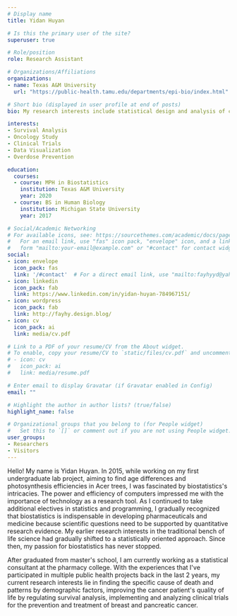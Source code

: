 ```yaml
---
# Display name
title: Yidan Huyan

# Is this the primary user of the site?
superuser: true

# Role/position
role: Research Assistant 

# Organizations/Affiliations
organizations:
- name: Texas A&M University
  url: "https://public-health.tamu.edu/departments/epi-bio/index.html"

# Short bio (displayed in user profile at end of posts)
bio: My research interests include statistical design and analysis of clinical trials, survival analysis, and oncology research.

interests:
- Survival Analysis
- Oncology Study
- Clinical Trials
- Data Visualization 
- Overdose Prevention

education:
  courses:
  - course: MPH in Biostatistics
    institution: Texas A&M University
    year: 2020
  - course: BS in Human Biology
    institution: Michigan State University
    year: 2017

# Social/Academic Networking
# For available icons, see: https://sourcethemes.com/academic/docs/page-builder/#icons
#   For an email link, use "fas" icon pack, "envelope" icon, and a link in the
#   form "mailto:your-email@example.com" or "#contact" for contact widget.
social:
- icon: envelope
  icon_pack: fas
  link: '/#contact'  # For a direct email link, use "mailto:fayhyyd@yahoo.com".
- icon: linkedin
  icon_pack: fab
  link: https://www.linkedin.com/in/yidan-huyan-784967151/
- icon: wordpress
  icon_pack: fab
  link: http://fayhy.design.blog/
- icon: cv
  icon_pack: ai
  link: media/cv.pdf

# Link to a PDF of your resume/CV from the About widget.
# To enable, copy your resume/CV to `static/files/cv.pdf` and uncomment the lines below.
# - icon: cv
#   icon_pack: ai
#   link: media/resume.pdf

# Enter email to display Gravatar (if Gravatar enabled in Config)
email: ""

# Highlight the author in author lists? (true/false)
highlight_name: false

# Organizational groups that you belong to (for People widget)
#   Set this to `[]` or comment out if you are not using People widget.
user_groups:
- Researchers
- Visitors
---
```


Hello! My name is Yidan Huyan. In 2015, while working on my first undergraduate lab project, aiming to find age differences and photosynthesis efficiencies in Acer trees, I was fascinated by biostatistics's intricacies. The power and efficiency of computers impressed me with the importance of technology as a research tool. As I continued to take additional electives in statistics and programming, I gradually recognized that biostatistics is indispensable in developing pharmaceuticals and medicine because scientific questions need to be supported by quantitative research evidence. My earlier research interests in the traditional bench of life science had gradually shifted to a statistically oriented approach. Since then, my passion for biostatistics has never stopped. 

After graduated from master's school, I am currently working as a statistical consultant at the pharmacy college. With the experiences that I've participated in multiple public health projects back in the last 2 years, my current research interests lie in finding the specific cause of death and patterns by demographic factors, improving the cancer patient's quality of life by regulating survival analysis, implementing and analyzing clinical trials for the prevention and treatment of breast and pancreatic cancer. 

